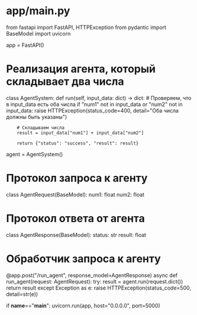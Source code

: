 # app/main.py
from fastapi import FastAPI, HTTPException
from pydantic import BaseModel
import uvicorn

app = FastAPI()

# Реализация агента, который складывает два числа
class AgentSystem:
    def run(self, input_data: dict) -> dict:
        # Проверяем, что в input_data есть оба числа
        if "num1" not in input_data or "num2" not in input_data:
            raise HTTPException(status_code=400, detail="Оба числа должны быть указаны")
        
        # Складываем числа
        result = input_data["num1"] + input_data["num2"]
        
        return {"status": "success", "result": result}

agent = AgentSystem()

# Протокол запроса к агенту
class AgentRequest(BaseModel):
    num1: float
    num2: float

# Протокол ответа от агента
class AgentResponse(BaseModel):
    status: str
    result: float

# Обработчик запроса к агенту
@app.post("/run_agent", response_model=AgentResponse)
async def run_agent(request: AgentRequest):
    try:
        result = agent.run(request.dict())
        return result
    except Exception as e:
        raise HTTPException(status_code=500, detail=str(e))

if __name__=="__main__":
    uvicorn.run(app, host="0.0.0.0", port=5000)